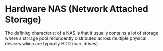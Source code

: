 # Hardware NAS (Network Attached Storage)

The defining characterist of a NAS is that it usually contains a lot of storage where a storage pool
redundently distributed across multiple physical devices which are typically HDD (hard drives)
